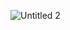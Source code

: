 ![Untitled 2](https://user-images.githubusercontent.com/98872937/153711139-d2c1a0fd-7e0e-452e-ab30-916b94b08e94.jpg)
